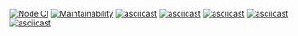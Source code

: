 [![Node CI](https://github.com/mishchenkoandrey/frontend-project-lvl1/workflows/Node%20CI/badge.svg)](https://github.com/mishchenkoandrey/frontend-project-lvl1/actions)
[![Maintainability](https://api.codeclimate.com/v1/badges/1345e84d6a8a763d1aa7/maintainability)](https://codeclimate.com/github/mishchenkoandrey/frontend-project-lvl1/maintainability)
[![asciicast](https://asciinema.org/a/BBE6D7SYj0LzrkHoDj5cp7XyB.svg)](https://asciinema.org/a/BBE6D7SYj0LzrkHoDj5cp7XyB)
[![asciicast](https://asciinema.org/a/vBXYtZ7wLgLZmPhesEYfW8gAP.svg)](https://asciinema.org/a/vBXYtZ7wLgLZmPhesEYfW8gAP)
[![asciicast](https://asciinema.org/a/sc9L3hExW7Su4LI7rlYItzLQB.svg)](https://asciinema.org/a/sc9L3hExW7Su4LI7rlYItzLQB)
[![asciicast](https://asciinema.org/a/mK66d5SwUOnJjwF8kQFePGKrq.svg)](https://asciinema.org/a/mK66d5SwUOnJjwF8kQFePGKrq)
[![asciicast](https://asciinema.org/a/tZ4L0sLEJLXE3Tn85JWMwNTHW.svg)](https://asciinema.org/a/tZ4L0sLEJLXE3Tn85JWMwNTHW)